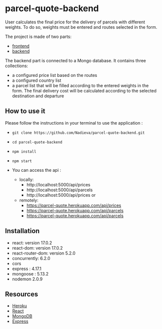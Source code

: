 # parcel-quote-backend

User calculates the final price for the delivery of parcels with different weights. To do so, weights must be entered and routes selected in the form.

The project is made of two parts:

- [frontend](https://github.com/Nadieva/parcel-quote-frontend)
- [backend](https://github.com/Nadieva/parcel-quote-backend)

The backend part is connected to a Mongo database. It contains three collections:

- a configured price list based on the routes
- a configured country list
- a parcel list that will be filled according to the entered weights in the form. The final delivery cost will be calculated according to the selected destination and departure

## How to use it

Please follow the instructions in your terminal to use the application :

- `git clone https://github.com/Nadieva/parcel-quote-backend.git`
- `cd parcel-quote-backend`
- `npm install`
- `npm start`

- You can access the api :
  - locally: 
    - http://localhost:5000/api/prices 
    - http://localhost:5000/api/parcels 
    - http://localhost:5000/api/prices
    or
  - remotely:
    - https://parcel-quote.herokuapp.com/api/prices
    - https://parcel-quote.herokuapp.com/api/parcels
    - https://parcel-quote.herokuapp.com/api/parcels

## Installation

- react: version 17.0.2
- react-dom: version 17.0.2
- react-router-dom: version 5.2.0
- concurrently: 6.2.0
- cors
- express : 4.17.1
- mongoose : 5.13.2
- nodemon 2.0.9

## Resources

- [Heroku](https://www.heroku.com/)
- [React](https://github.com/facebook/react)
- [MongoDB](https://www.mongodb.com/)
- [Express](http://expressjs.com/)
